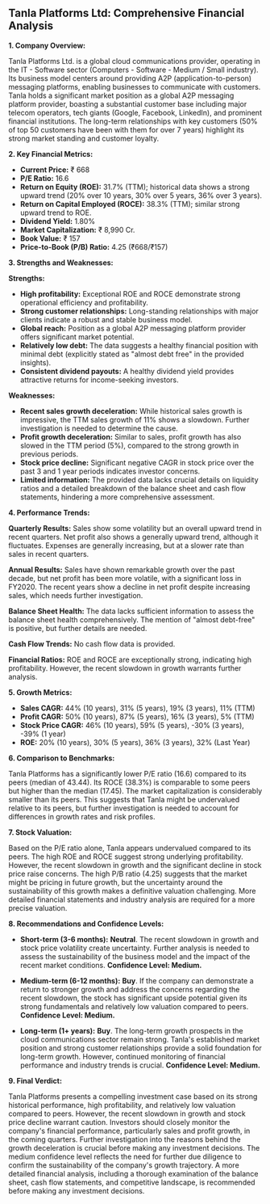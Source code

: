 ## Tanla Platforms Ltd: Comprehensive Financial Analysis

**1. Company Overview:**

Tanla Platforms Ltd. is a global cloud communications provider, operating in the IT - Software sector (Computers - Software - Medium / Small industry).  Its business model centers around providing A2P (application-to-person) messaging platforms, enabling businesses to communicate with customers.  Tanla holds a significant market position as a global A2P messaging platform provider, boasting a substantial customer base including major telecom operators, tech giants (Google, Facebook, LinkedIn), and prominent financial institutions.  The long-term relationships with key customers (50% of top 50 customers have been with them for over 7 years) highlight its strong market standing and customer loyalty.

**2. Key Financial Metrics:**

* **Current Price:** ₹ 668
* **P/E Ratio:** 16.6
* **Return on Equity (ROE):** 31.7% (TTM); historical data shows a strong upward trend (20% over 10 years, 30% over 5 years, 36% over 3 years).
* **Return on Capital Employed (ROCE):** 38.3% (TTM); similar strong upward trend to ROE.
* **Dividend Yield:** 1.80%
* **Market Capitalization:** ₹ 8,990 Cr.
* **Book Value:** ₹ 157
* **Price-to-Book (P/B) Ratio:** 4.25 (₹668/₹157)


**3. Strengths and Weaknesses:**

**Strengths:**

* **High profitability:**  Exceptional ROE and ROCE demonstrate strong operational efficiency and profitability.
* **Strong customer relationships:** Long-standing relationships with major clients indicate a robust and stable business model.
* **Global reach:**  Position as a global A2P messaging platform provider offers significant market potential.
* **Relatively low debt:** The data suggests a healthy financial position with minimal debt (explicitly stated as "almost debt free" in the provided insights).
* **Consistent dividend payouts:**  A healthy dividend yield provides attractive returns for income-seeking investors.


**Weaknesses:**

* **Recent sales growth deceleration:** While historical sales growth is impressive, the TTM sales growth of 11% shows a slowdown.  Further investigation is needed to determine the cause.
* **Profit growth deceleration:** Similar to sales, profit growth has also slowed in the TTM period (5%), compared to the strong growth in previous periods.
* **Stock price decline:** Significant negative CAGR in stock price over the past 3 and 1 year periods indicates investor concerns.
* **Limited information:** The provided data lacks crucial details on liquidity ratios and a detailed breakdown of the balance sheet and cash flow statements, hindering a more comprehensive assessment.


**4. Performance Trends:**

**Quarterly Results:** Sales show some volatility but an overall upward trend in recent quarters.  Net profit also shows a generally upward trend, although it fluctuates.  Expenses are generally increasing, but at a slower rate than sales in recent quarters.

**Annual Results:**  Sales have shown remarkable growth over the past decade, but net profit has been more volatile, with a significant loss in FY2020.  The recent years show a decline in net profit despite increasing sales, which needs further investigation.

**Balance Sheet Health:**  The data lacks sufficient information to assess the balance sheet health comprehensively.  The mention of "almost debt-free" is positive, but further details are needed.

**Cash Flow Trends:**  No cash flow data is provided.

**Financial Ratios:**  ROE and ROCE are exceptionally strong, indicating high profitability.  However, the recent slowdown in growth warrants further analysis.


**5. Growth Metrics:**

* **Sales CAGR:** 44% (10 years), 31% (5 years), 19% (3 years), 11% (TTM)
* **Profit CAGR:** 50% (10 years), 87% (5 years), 16% (3 years), 5% (TTM)
* **Stock Price CAGR:** 46% (10 years), 59% (5 years), -30% (3 years), -39% (1 year)
* **ROE:** 20% (10 years), 30% (5 years), 36% (3 years), 32% (Last Year)


**6. Comparison to Benchmarks:**

Tanla Platforms has a significantly lower P/E ratio (16.6) compared to its peers (median of 43.44).  Its ROCE (38.3%) is comparable to some peers but higher than the median (17.45).  The market capitalization is considerably smaller than its peers.  This suggests that Tanla might be undervalued relative to its peers, but further investigation is needed to account for differences in growth rates and risk profiles.


**7. Stock Valuation:**

Based on the P/E ratio alone, Tanla appears undervalued compared to its peers.  The high ROE and ROCE suggest strong underlying profitability.  However, the recent slowdown in growth and the significant decline in stock price raise concerns.  The high P/B ratio (4.25) suggests that the market might be pricing in future growth, but the uncertainty around the sustainability of this growth makes a definitive valuation challenging.  More detailed financial statements and industry analysis are required for a more precise valuation.


**8. Recommendations and Confidence Levels:**

* **Short-term (3-6 months):**  **Neutral**.  The recent slowdown in growth and stock price volatility create uncertainty.  Further analysis is needed to assess the sustainability of the business model and the impact of the recent market conditions.  **Confidence Level: Medium.**

* **Medium-term (6-12 months):**  **Buy**.  If the company can demonstrate a return to stronger growth and address the concerns regarding the recent slowdown, the stock has significant upside potential given its strong fundamentals and relatively low valuation compared to peers.  **Confidence Level: Medium.**

* **Long-term (1+ years):**  **Buy**.  The long-term growth prospects in the cloud communications sector remain strong.  Tanla's established market position and strong customer relationships provide a solid foundation for long-term growth.  However, continued monitoring of financial performance and industry trends is crucial.  **Confidence Level: Medium.**


**9. Final Verdict:**

Tanla Platforms presents a compelling investment case based on its strong historical performance, high profitability, and relatively low valuation compared to peers.  However, the recent slowdown in growth and stock price decline warrant caution.  Investors should closely monitor the company's financial performance, particularly sales and profit growth, in the coming quarters.  Further investigation into the reasons behind the growth deceleration is crucial before making any investment decisions.  The medium confidence level reflects the need for further due diligence to confirm the sustainability of the company's growth trajectory.  A more detailed financial analysis, including a thorough examination of the balance sheet, cash flow statements, and competitive landscape, is recommended before making any investment decisions.
